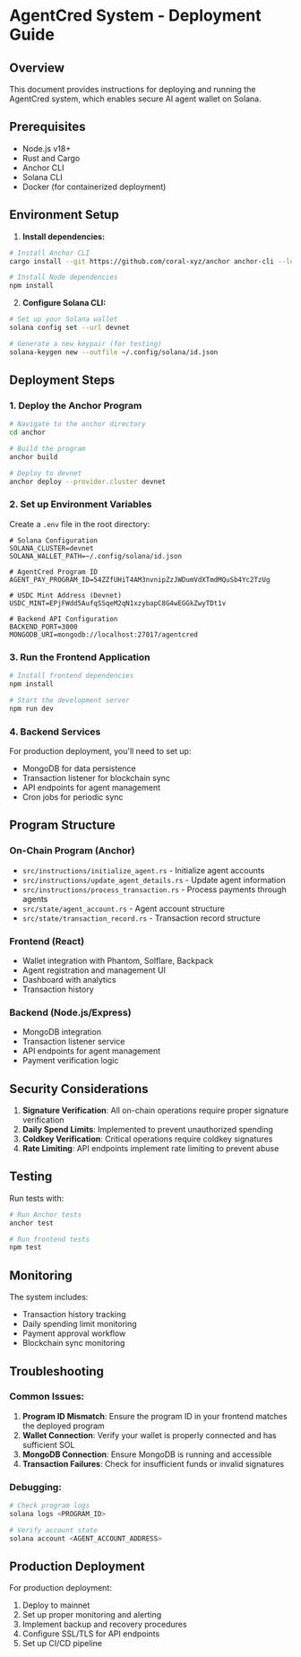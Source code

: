 # AgentCred System - Deployment Guide

## Overview
This document provides instructions for deploying and running the AgentCred system, which enables secure AI agent wallet on Solana.

## Prerequisites
- Node.js v18+
- Rust and Cargo
- Anchor CLI
- Solana CLI
- Docker (for containerized deployment)

## Environment Setup

1. **Install dependencies:**
```bash
# Install Anchor CLI
cargo install --git https://github.com/coral-xyz/anchor anchor-cli --locked

# Install Node dependencies
npm install
```

2. **Configure Solana CLI:**
```bash
# Set up your Solana wallet
solana config set --url devnet

# Generate a new keypair (for testing)
solana-keygen new --outfile ~/.config/solana/id.json
```

## Deployment Steps

### 1. Deploy the Anchor Program

```bash
# Navigate to the anchor directory
cd anchor

# Build the program
anchor build

# Deploy to devnet
anchor deploy --provider.cluster devnet
```

### 2. Set up Environment Variables

Create a `.env` file in the root directory:
```env
# Solana Configuration
SOLANA_CLUSTER=devnet
SOLANA_WALLET_PATH=~/.config/solana/id.json

# AgentCred Program ID
AGENT_PAY_PROGRAM_ID=54ZZfUHiT4AM3nvnipZzJWDumVdXTmdMQuSb4Yc2TzUg

# USDC Mint Address (Devnet)
USDC_MINT=EPjFWdd5AufqSSqeM2qN1xzybapC8G4wEGGkZwyTDt1v

# Backend API Configuration
BACKEND_PORT=3000
MONGODB_URI=mongodb://localhost:27017/agentcred
```

### 3. Run the Frontend Application

```bash
# Install frontend dependencies
npm install

# Start the development server
npm run dev
```

### 4. Backend Services

For production deployment, you'll need to set up:
- MongoDB for data persistence
- Transaction listener for blockchain sync
- API endpoints for agent management
- Cron jobs for periodic sync

## Program Structure

### On-Chain Program (Anchor)
- `src/instructions/initialize_agent.rs` - Initialize agent accounts
- `src/instructions/update_agent_details.rs` - Update agent information
- `src/instructions/process_transaction.rs` - Process payments through agents
- `src/state/agent_account.rs` - Agent account structure
- `src/state/transaction_record.rs` - Transaction record structure

### Frontend (React)
- Wallet integration with Phantom, Solflare, Backpack
- Agent registration and management UI
- Dashboard with analytics
- Transaction history

### Backend (Node.js/Express)
- MongoDB integration
- Transaction listener service
- API endpoints for agent management
- Payment verification logic

## Security Considerations

1. **Signature Verification**: All on-chain operations require proper signature verification
2. **Daily Spend Limits**: Implemented to prevent unauthorized spending
3. **Coldkey Verification**: Critical operations require coldkey signatures
4. **Rate Limiting**: API endpoints implement rate limiting to prevent abuse

## Testing

Run tests with:
```bash
# Run Anchor tests
anchor test

# Run frontend tests
npm test
```

## Monitoring

The system includes:
- Transaction history tracking
- Daily spending limit monitoring
- Payment approval workflow
- Blockchain sync monitoring

## Troubleshooting

### Common Issues:
1. **Program ID Mismatch**: Ensure the program ID in your frontend matches the deployed program
2. **Wallet Connection**: Verify your wallet is properly connected and has sufficient SOL
3. **MongoDB Connection**: Ensure MongoDB is running and accessible
4. **Transaction Failures**: Check for insufficient funds or invalid signatures

### Debugging:
```bash
# Check program logs
solana logs <PROGRAM_ID>

# Verify account state
solana account <AGENT_ACCOUNT_ADDRESS>
```

## Production Deployment

For production deployment:
1. Deploy to mainnet
2. Set up proper monitoring and alerting
3. Implement backup and recovery procedures
4. Configure SSL/TLS for API endpoints
5. Set up CI/CD pipeline